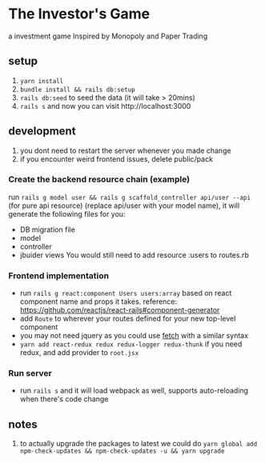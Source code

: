 # The Investor's Game

a investment game Inspired by Monopoly and Paper Trading

## setup

1. `yarn install`
2. `bundle install && rails db:setup`
3. `rails db:seed` to seed the data (it will take > 20mins)
4. `rails s` and now you can visit http://localhost:3000

## development

1. you dont need to restart the server whenever you made change
2. if you encounter weird frontend issues, delete public/pack

### Create the backend resource chain (example)

run `rails g model user && rails g scaffold_controller api/user --api` (for pure api resource) (replace api/user with your model name), it will generate the following files for you:

- DB migration file
- model
- controller
- jbuider views
  You would still need to add resource :users to routes.rb

### Frontend implementation

- run `rails g react:component Users users:array` based on react component name and props it takes. reference: https://github.com/reactjs/react-rails#component-generator
- add `Route` to wherever your routes defined for your new top-level component
- you may not need jquery as you could use [fetch](https://developer.mozilla.org/en-US/docs/Web/API/Fetch_API/Using_Fetch) with a similar syntax
- `yarn add react-redux redux redux-logger redux-thunk` if you need redux, and add provider to `root.jsx`

### Run server

- run `rails s` and it will load webpack as well, supports auto-reloading when there's code change

## notes

1. to actually upgrade the packages to latest we could do `yarn global add npm-check-updates && npm-check-updates -u && yarn upgrade`
